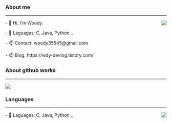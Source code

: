 ### About me
---
<img align='right' src="http://mazassumnida.wtf/api/v2/generate_badge?boj=woody35545">
<p align="left">- 👋 Hi, I’m Woody. </p>
<p align="left">- 👀 Laguages: C, Java, Python ..  </p>
<p align="left">- 📫 Contact: woody35545@gmail.com  </p>
<p align="left">- 📫 Blog: https://wdy-devlog.tistory.com/ </p>


### About github works
---
<img align = 'center' src="https://github-readme-stats.vercel.app/api?username=woody35545&show_icons=true&theme=vision-friendly-dark">

### Languages
---
<img align = 'right' src="https://github-readme-stats.vercel.app/api/top-langs/?username=woody35545&layout=compact&theme=tokyonight">
<p align="left">- 👀 Laguages: C, Java, Python ..  </p>
  
 
